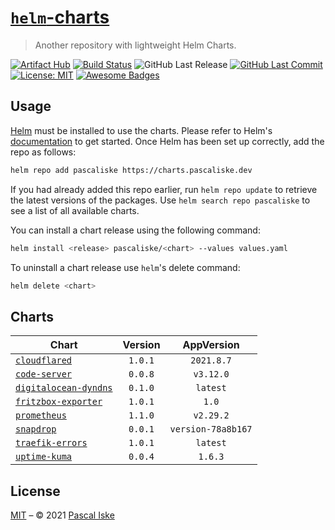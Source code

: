 # [`helm`-charts](https://charts.pascaliske.dev)

> Another repository with lightweight Helm Charts.

[![Artifact Hub](https://img.shields.io/endpoint?url=https://artifacthub.io/badge/repository/pascaliske&style=flat-square)](https://artifacthub.io/packages/search?repo=pascaliske) [![Build Status](https://img.shields.io/github/workflow/status/pascaliske/helm-charts/Release%20Charts/master?label=build&style=flat-square)](https://github.com/pascaliske/helm-charts/actions) ![GitHub Last Release](https://img.shields.io/github/release-date/pascaliske/helm-charts?label=last%20release&style=flat-square) [![GitHub Last Commit](https://img.shields.io/github/last-commit/pascaliske/helm-charts?style=flat-square)](https://github.com/pascaliske/helm-charts) [![License: MIT](https://img.shields.io/badge/License-MIT-blue.svg?style=flat-square)](https://opensource.org/licenses/MIT) [![Awesome Badges](https://img.shields.io/badge/badges-awesome-green.svg?color=blue&style=flat-square)](https://github.com/Naereen/badges)

## Usage

[Helm](https://helm.sh) must be installed to use the charts. Please refer to Helm's [documentation](https://helm.sh/docs) to get started. Once Helm has been set up correctly, add the repo as follows:

```sh
helm repo add pascaliske https://charts.pascaliske.dev
```

If you had already added this repo earlier, run `helm repo update` to retrieve the latest versions of the packages. Use `helm search repo pascaliske` to see a list of all available charts.

You can install a chart release using the following command:

```sh
helm install <release> pascaliske/<chart> --values values.yaml
```

To uninstall a chart release use `helm`'s delete command:

```sh
helm delete <chart>
```

## Charts

| Chart                                                                                                     | Version |     AppVersion     |
| --------------------------------------------------------------------------------------------------------- | :-----: | :----------------: |
| [`cloudflared`](https://github.com/pascaliske/helm-charts/tree/master/charts/cloudflared)                 | `1.0.1` |     `2021.8.7`     |
| [`code-server`](https://github.com/pascaliske/helm-charts/tree/master/charts/code-server)                 | `0.0.8` |     `v3.12.0`      |
| [`digitalocean-dyndns`](https://github.com/pascaliske/helm-charts/tree/master/charts/digitalocean-dyndns) | `0.1.0` |      `latest`      |
| [`fritzbox-exporter`](https://github.com/pascaliske/helm-charts/tree/master/charts/fritzbox-exporter)     | `1.0.1` |       `1.0`        |
| [`prometheus`](https://github.com/pascaliske/helm-charts/tree/master/charts/prometheus)                   | `1.1.0` |     `v2.29.2`      |
| [`snapdrop`](https://github.com/pascaliske/helm-charts/tree/master/charts/snapdrop)                       | `0.0.1` | `version-78a8b167` |
| [`traefik-errors`](https://github.com/pascaliske/helm-charts/tree/master/charts/traefik-errors)           | `1.0.1` |      `latest`      |
| [`uptime-kuma`](https://github.com/pascaliske/helm-charts/tree/master/charts/uptime-kuma)                 | `0.0.4` |      `1.6.3`       |

## License

[MIT](LICENSE.md) – © 2021 [Pascal Iske](https://pascaliske.dev)
